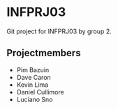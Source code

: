 # INFPRJ03
Git project for INFPRJ03 by group 2.
## Projectmembers
- Pim Bazuin
- Dave Caron
- Kevin Lima
- Daniel Cullimore
- Luciano Sno
